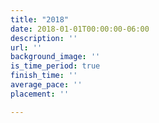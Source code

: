 ```yaml
---
title: "2018"
date: 2018-01-01T00:00:00-06:00
description: ''
url: ''
background_image: ''
is_time_period: true
finish_time: ''
average_pace: ''
placement: ''

---
```

